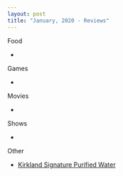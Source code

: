 ```yaml
---
layout: post
title: "January, 2020 - Reviews"
---
```


Food

  - 
  
Games

  - 
  
Movies

  - 
  
Shows

  - 
  
Other

  - [Kirkland Signature Purified Water](https://karlcxu.github.io/KarlChoiReviews/1992/01/01/KirklandWater.html)
